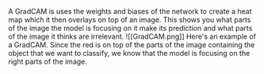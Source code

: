 A GradCAM is uses the weights and biases of the network to create a heat map which it then overlays on top of an image. This shows you what parts of the image the model is focusing on it make its prediction and what parts of the image it thinks are irrelevant.
![[GradCAM.png]]
Here's an example of a GradCAM. Since the red is on top of the parts of the image containing the object that we want to classify, we know that the model is focusing on the right parts of the image.
